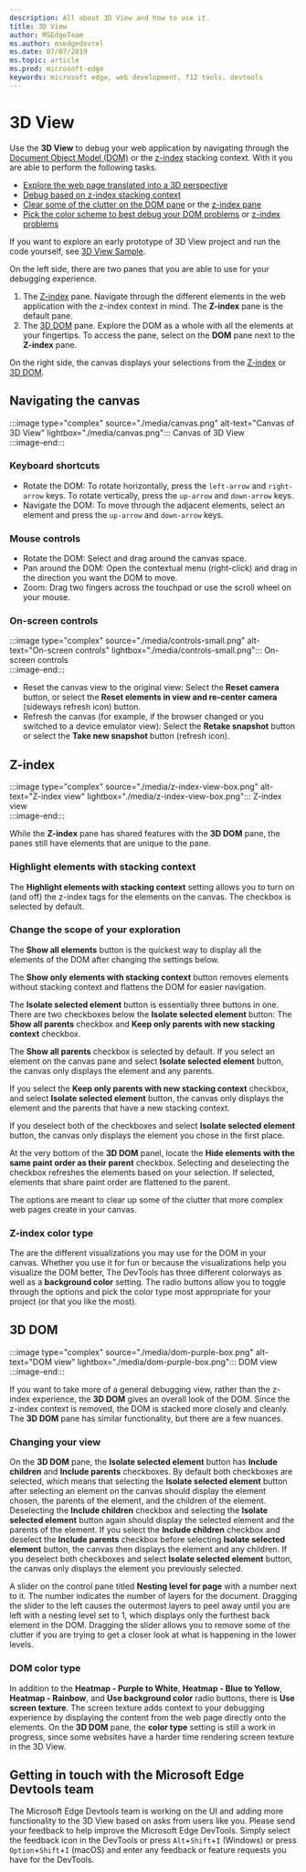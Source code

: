 ```yaml
---
description: All about 3D View and how to use it.
title: 3D View
author: MSEdgeTeam
ms.author: msedgedevrel
ms.date: 07/07/2019
ms.topic: article
ms.prod: microsoft-edge
keywords: microsoft edge, web development, f12 tools, devtools
---
```


# 3D View  

Use the **3D View** to debug your web application by navigating through the [Document Object Model (DOM)][MDNDocumentObjectModel] or the [z-index][MDNZIndex] stacking context.  With it you are able to perform the following tasks.  

*   [Explore the web page translated into a 3D perspective](#3d-dom)  
*   [Debug based on z-index stacking context](#z-index)  
*   [Clear some of the clutter on the DOM pane](#changing-your-view) or the [z-index pane](#change-the-scope-of-your-exploration)  
*   [Pick the color scheme to best debug your DOM problems](#dom-color-type) or [z-index problems](#z-index-color-type)  

If you want to explore an early prototype of 3D View project and run the code yourself, see [3D View Sample][GithubMicrosoftedgeDevtoolssamples3dview].   

On the left side, there are two panes that you are able to use for your debugging experience.  

1.  The [Z-index](#z-index) pane.  Navigate through the different elements in the web application with the z-index context in mind.  The **Z-index** pane is the default pane.  
1.  The [3D DOM](#3d-dom) pane.  Explore the DOM as a whole with all the elements at your fingertips.  To access the pane, select on the **DOM** pane next to the **Z-index** pane.  
    
On the right side, the canvas displays your selections from the [Z-index](#z-index) or [3D DOM](#3d-dom).  

## Navigating the canvas  

:::image type="complex" source="./media/canvas.png" alt-text="Canvas of 3D View" lightbox="./media/canvas.png":::
   Canvas of 3D View  
:::image-end:::  

### Keyboard shortcuts  

*   Rotate the DOM:  To rotate horizontally, press the `left-arrow` and `right-arrow` keys.  To rotate vertically, press the `up-arrow` and `down-arrow` keys.  
*   Navigate the DOM:  To move through the adjacent elements, select an element and press the `up-arrow` and `down-arrow` keys.  

### Mouse controls  

*   Rotate the DOM:  Select and drag around the canvas space.  
*   Pan around the DOM:  Open the contextual menu \(right-click\) and drag in the direction you want the DOM to move.  
*   Zoom:  Drag two fingers across the touchpad or use the scroll wheel on your mouse.  

### On-screen controls  

:::image type="complex" source="./media/controls-small.png" alt-text="On-screen controls" lightbox="./media/controls-small.png":::
   On-screen controls  
:::image-end:::  

*   Reset the canvas view to the original view:  Select the **Reset camera** button, or select the **Reset elements in view and re-center camera** \(sideways refresh icon\) button.  
*   Refresh the canvas \(for example, if the browser changed or you switched to a device emulator view\):  Select the **Retake snapshot** button or select the **Take new snapshot** button \(refresh icon\).  

## Z-index  

:::image type="complex" source="./media/z-index-view-box.png" alt-text="Z-index view" lightbox="./media/z-index-view-box.png":::
   Z-index view  
:::image-end:::  

While the **Z-index** pane has shared features with the **3D DOM** pane, the panes still have elements that are unique to the pane.  

### Highlight elements with stacking context  

The **Highlight elements with stacking context** setting allows you to turn on \(and off\) the z-index tags for the elements on the canvas.  The checkbox is selected by default.  

### Change the scope of your exploration  

The **Show all elements** button is the quickest way to display all the elements of the DOM after changing the settings below.  

The **Show only elements with stacking context** button removes elements without stacking context and flattens the DOM for easier navigation.  

The **Isolate selected element** button is essentially three buttons in one.  There are two checkboxes below the **Isolate selected element** button:  The **Show all parents** checkbox and **Keep only parents with new stacking context** checkbox.  

The **Show all parents** checkbox is selected by default.  If you select an element on the canvas pane and select **Isolate selected element** button, the canvas only displays the element and any parents.  

If you select the **Keep only parents with new stacking context** checkbox, and select **Isolate selected element** button, the canvas only displays the element and the parents that have a new stacking context.  

If you deselect both of the checkboxes and select **Isolate selected element** button, the canvas only displays the element you chose in the first place.  

At the very bottom of the **3D DOM** panel, locate the **Hide elements with the same paint order as their parent** checkbox.  Selecting and deselecting the checkbox refreshes the elements based on your selection.  If selected, elements that share paint order are flattened to the parent.  

The options are meant to clear up some of the clutter that more complex web pages create in your canvas.  

### Z-index color type  

The are the different visualizations you may use for the DOM in your canvas.  Whether you use it for fun or because the visualizations help you visualize the DOM better, The DevTools has three different colorways as well as a **background color** setting.  The radio buttons allow you to toggle through the options and pick the color type most appropriate for your project \(or that you like the most\).  

## 3D DOM  

:::image type="complex" source="./media/dom-purple-box.png" alt-text="DOM view" lightbox="./media/dom-purple-box.png":::
   DOM view  
:::image-end:::  

If you want to take more of a general debugging view, rather than the z-index experience, the **3D DOM** gives an overall look of the DOM.  Since the z-index context is removed, the DOM is stacked more closely and cleanly.  The **3D DOM** pane has similar functionality, but there are a few nuances.  

### Changing your view  

On the **3D DOM** pane, the **Isolate selected element** button has **Include children** and **Include parents** checkboxes.  By default both checkboxes are selected, which means that selecting the **Isolate selected element** button after selecting an element on the canvas should display the element chosen, the parents of the element, and the children of the element.  Deselecting the **Include children** checkbox and selecting the **Isolate selected element** button again should display the selected element and the parents of the element.  If you select the **Include children** checkbox and deselect the **Include parents** checkbox before selecting **Isolate selected element** button, the canvas then displays the element and any children.  If you deselect both checkboxes and select **Isolate selected element** button, the canvas only displays the element you previously selected.  

A slider on the control pane titled **Nesting level for page** with a number next to it.  The number indicates the number of layers for the document.  Dragging the slider to the left causes the outermost layers to peel away until you are left with a nesting level set to 1, which displays only the furthest back element in the DOM.  Dragging the slider allows you to remove some of the clutter if you are trying to get a closer look at what is happening in the lower levels.  

### DOM color type  

In addition to the **Heatmap - Purple to White**, **Heatmap - Blue to Yellow**, **Heatmap - Rainbow**, and **Use background color** radio buttons, there is **Use screen texture**.  The screen texture adds context to your debugging experience by displaying the content from the web page directly onto the elements.  On the **3D DOM** pane, the  **color type** setting is still a work in progress, since some websites have a harder time rendering screen texture in the 3D View.  

## Getting in touch with the Microsoft Edge Devtools team  

The Microsoft Edge Devtools team is working on the UI and adding more functionality to the 3D View based on asks from users like you.  Please send your feedback to help improve the Microsoft Edge DevTools.  Simply select the feedback icon in the DevTools or press `Alt`+`Shift`+`I` \(Windows\) or press `Option`+`Shift`+`I` \(macOS\) and enter any feedback or feature requests you have for the DevTools.  

<!-- links -->  

[GithubMicrosoftedgeDevtoolssamples3dview]: https://github.com/MicrosoftEdge/DevToolsSamples/tree/master/3DView "Microsoft Edge DevTools 3D View - MicrosoftEdge/DevToolsSamples | GitHub"  

[MDNDocumentObjectModel]: https://developer.mozilla.org/docs/Web/API/Document_Object_Model "Document Object Model (DOM) | MDN"  
[MDNZIndex]: https://developer.mozilla.org/docs/Web/CSS/z-index "z-index | MDN"  
